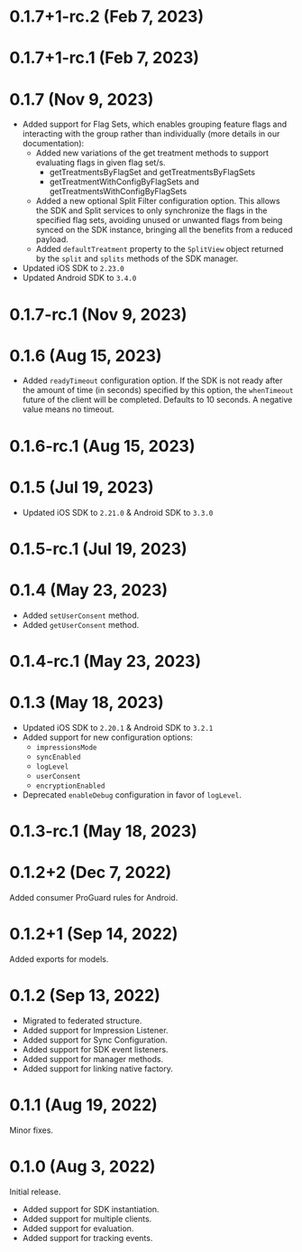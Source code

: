 # 0.1.7+1-rc.2 (Feb 7, 2023)

# 0.1.7+1-rc.1 (Feb 7, 2023)

# 0.1.7 (Nov 9, 2023)
* Added support for Flag Sets, which enables grouping feature flags and interacting with the group rather than individually (more details in our documentation):
  * Added new variations of the get treatment methods to support evaluating flags in given flag set/s.
    * getTreatmentsByFlagSet and getTreatmentsByFlagSets
    * getTreatmentWithConfigByFlagSets and getTreatmentsWithConfigByFlagSets
  * Added a new optional Split Filter configuration option. This allows the SDK and Split services to only synchronize the flags in the specified flag sets, avoiding unused or unwanted flags from being synced on the SDK instance, bringing all the benefits from a reduced payload.
  * Added `defaultTreatment` property to the `SplitView` object returned by the `split` and `splits` methods of the SDK manager.
* Updated iOS SDK to `2.23.0`
* Updated Android SDK to `3.4.0`

# 0.1.7-rc.1 (Nov 9, 2023)

# 0.1.6 (Aug 15, 2023)

* Added `readyTimeout` configuration option. If the SDK is not ready after the amount of time (in seconds) specified by this option, the `whenTimeout` future of the client will be completed. Defaults to 10 seconds. A negative value means no timeout.

# 0.1.6-rc.1 (Aug 15, 2023)

# 0.1.5 (Jul 19, 2023)

* Updated iOS SDK to `2.21.0` & Android SDK to `3.3.0`

# 0.1.5-rc.1 (Jul 19, 2023)

# 0.1.4 (May 23, 2023)

* Added `setUserConsent` method.
* Added `getUserConsent` method.

# 0.1.4-rc.1 (May 23, 2023)

# 0.1.3 (May 18, 2023)

* Updated iOS SDK to `2.20.1` & Android SDK to `3.2.1`
* Added support for new configuration options:
    * `impressionsMode`
    * `syncEnabled`
    * `logLevel`
    * `userConsent`
    * `encryptionEnabled`
* Deprecated `enableDebug` configuration in favor of `logLevel`.

# 0.1.3-rc.1 (May 18, 2023)

# 0.1.2+2 (Dec 7, 2022)

Added consumer ProGuard rules for Android.

# 0.1.2+1 (Sep 14, 2022)

Added exports for models.

# 0.1.2 (Sep 13, 2022)

* Migrated to federated structure.
* Added support for Impression Listener.
* Added support for Sync Configuration.
* Added support for SDK event listeners.
* Added support for manager methods.
* Added support for linking native factory.

# 0.1.1 (Aug 19, 2022)

Minor fixes.

# 0.1.0 (Aug 3, 2022)

Initial release.

* Added support for SDK instantiation.
* Added support for multiple clients.
* Added support for evaluation.
* Added support for tracking events.
